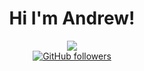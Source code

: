 
<h1 align="center">Hi I'm Andrew!</h1>
<div align="center">
  <a href="https://twitter.com/beetroot11"><img src="https://img.shields.io/twitter/follow/beetroot11.svg?style=social" /></a>
  <br/>
  <a href="https://github.com/beetroot11"><img alt="GitHub followers" src="https://img.shields.io/github/followers/beetroot11?style=social"></a>
  <br/>
  
</div>
